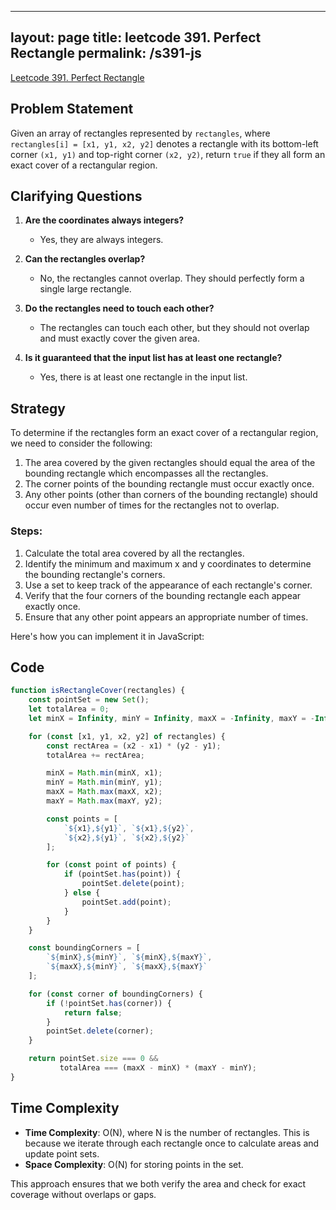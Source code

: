 
---
layout: page
title: leetcode 391. Perfect Rectangle
permalink: /s391-js
---
[Leetcode 391. Perfect Rectangle](https://algoadvance.github.io/algoadvance/l391)
## Problem Statement
Given an array of rectangles represented by `rectangles`, where `rectangles[i] = [x1, y1, x2, y2]` denotes a rectangle with its bottom-left corner `(x1, y1)` and top-right corner `(x2, y2)`, return `true` if they all form an exact cover of a rectangular region.

## Clarifying Questions
1. **Are the coordinates always integers?**
   - Yes, they are always integers.

2. **Can the rectangles overlap?**
   - No, the rectangles cannot overlap. They should perfectly form a single large rectangle.

3. **Do the rectangles need to touch each other?**
   - The rectangles can touch each other, but they should not overlap and must exactly cover the given area.

4. **Is it guaranteed that the input list has at least one rectangle?**
   - Yes, there is at least one rectangle in the input list.

## Strategy
To determine if the rectangles form an exact cover of a rectangular region, we need to consider the following:
1. The area covered by the given rectangles should equal the area of the bounding rectangle which encompasses all the rectangles.
2. The corner points of the bounding rectangle must occur exactly once.
3. Any other points (other than corners of the bounding rectangle) should occur even number of times for the rectangles not to overlap.

### Steps:
1. Calculate the total area covered by all the rectangles.
2. Identify the minimum and maximum x and y coordinates to determine the bounding rectangle's corners.
3. Use a set to keep track of the appearance of each rectangle's corner.
4. Verify that the four corners of the bounding rectangle each appear exactly once.
5. Ensure that any other point appears an appropriate number of times.

Here's how you can implement it in JavaScript:

## Code
```javascript
function isRectangleCover(rectangles) {
    const pointSet = new Set();
    let totalArea = 0;
    let minX = Infinity, minY = Infinity, maxX = -Infinity, maxY = -Infinity;

    for (const [x1, y1, x2, y2] of rectangles) {
        const rectArea = (x2 - x1) * (y2 - y1);
        totalArea += rectArea;

        minX = Math.min(minX, x1);
        minY = Math.min(minY, y1);
        maxX = Math.max(maxX, x2);
        maxY = Math.max(maxY, y2);

        const points = [
            `${x1},${y1}`, `${x1},${y2}`, 
            `${x2},${y1}`, `${x2},${y2}`
        ];

        for (const point of points) {
            if (pointSet.has(point)) {
                pointSet.delete(point);
            } else {
                pointSet.add(point);
            }
        }
    }

    const boundingCorners = [
        `${minX},${minY}`, `${minX},${maxY}`, 
        `${maxX},${minY}`, `${maxX},${maxY}`
    ];

    for (const corner of boundingCorners) {
        if (!pointSet.has(corner)) {
            return false;
        }
        pointSet.delete(corner);
    }

    return pointSet.size === 0 && 
           totalArea === (maxX - minX) * (maxY - minY);
}
```

## Time Complexity
- **Time Complexity**: O(N), where N is the number of rectangles. This is because we iterate through each rectangle once to calculate areas and update point sets.
- **Space Complexity**: O(N) for storing points in the set.

This approach ensures that we both verify the area and check for exact coverage without overlaps or gaps.